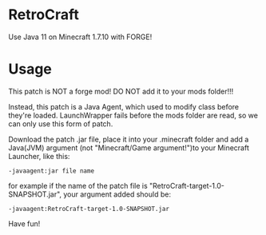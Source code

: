# RetroCraft
Use Java 11 on Minecraft 1.7.10 with FORGE!

# Usage

This patch is NOT a forge mod! DO NOT add it to your mods folder!!!

Instead, this patch is a Java Agent, which used to modify class before they're loaded. LaunchWrapper fails before the mods folder are read, so we can only use this form of patch.

Download the patch .jar file, place it into your .minecraft folder and add a Java(JVM) argument (not "Minecraft/Game argument!")to your Minecraft Launcher, like this:

```
-javaagent:jar file name
```

for example if the name of the patch file is "RetroCraft-target-1.0-SNAPSHOT.jar", your argument added should be:

```
-javaagent:RetroCraft-target-1.0-SNAPSHOT.jar
```

Have fun!
